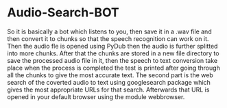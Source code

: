 # Audio-Search-BOT
So it is basically a bot which listens to you, then save it in a .wav file and then convert it to chunks so that the speech recognition can work on it. Then the audio fle is opened using PyDub then the audio is further splitted into more chunks. After that the chunks are stored in a new file directory to save the processed audio file in it, then the speech to text conversion take place when the process is completed the test is printed after going through all the chunks to give the most accurate text. 
The second part is the web search of the coverted audio to text using googlesearch package which gives the most appropriate URLs for that search. Afterwards that URL is opened in your default browser using the module webbrowser.
